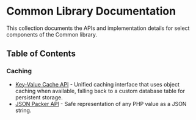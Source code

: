 # Common Library Documentation

This collection documents the APIs and implementation details for select components of the Common library.

## Table of Contents

### Caching
- [Key-Value Cache API](./key-value-cache.md) - Unified caching interface that uses object caching when available, falling back to a custom database table for persistent storage.
- [JSON Packer API](./json-packer.md) - Safe representation of any PHP value as a JSON string.
